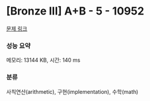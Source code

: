 # [Bronze III] A+B - 5 - 10952 

[문제 링크](https://www.acmicpc.net/problem/10952) 

### 성능 요약

메모리: 13144 KB, 시간: 140 ms

### 분류

사칙연산(arithmetic), 구현(implementation), 수학(math)

